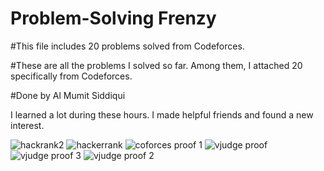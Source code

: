 # Problem-Solving Frenzy
#This file includes 20 problems solved from Codeforces.


#These are all the problems I solved so far. Among them, I attached 20 specifically from Codeforces. 

#Done by Al Mumit Siddiqui

I learned a lot during these hours. I made helpful friends and found a new interest. 


![hackrank2](https://github.com/dmaxtop/Solves-for-MJK/assets/125289765/f091bbb4-008d-470f-8f28-da1b863478f6)
![hackerrank](https://github.com/dmaxtop/Solves-for-MJK/assets/125289765/5054b275-a8f1-48bb-b264-a18a8e198979)
![coforces proof 1](https://github.com/dmaxtop/Solves-for-MJK/assets/125289765/a9a9c081-0017-41c6-b08e-97e93710006b)
![vjudge proof](https://github.com/dmaxtop/Solves-for-MJK/assets/125289765/097f6998-67b7-464a-bec7-b56c6a8d03c7)
![vjudge proof 3](https://github.com/dmaxtop/Solves-for-MJK/assets/125289765/f3d0376e-398a-4cbf-a34c-4505c13a454d)
![vjudge proof 2](https://github.com/dmaxtop/Solves-for-MJK/assets/125289765/88ab4254-ea6c-4d24-8063-faec6d4e7037)

